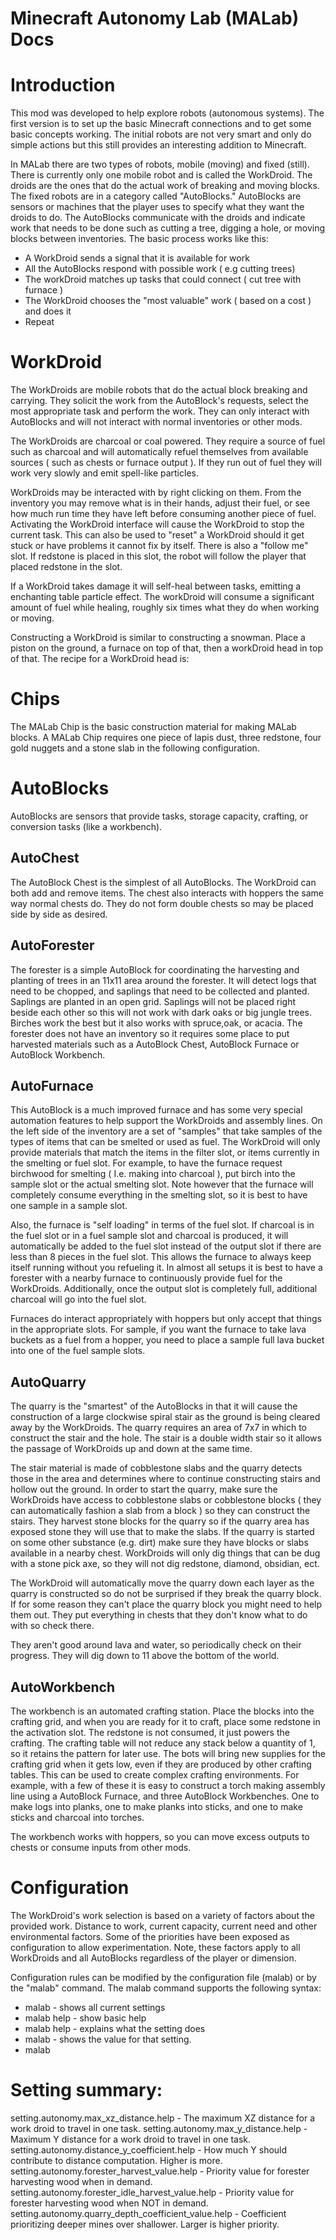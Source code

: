 # Minecraft Autonomy Lab (MALab) Docs

# Introduction #

This mod was developed to help explore robots (autonomous systems). The first version is to set up the basic Minecraft connections and to get some basic concepts working.  The initial robots are not very smart and only do simple actions but this still provides an interesting addition to Minecraft.

In MALab there are two types of robots, mobile (moving) and fixed (still). There is currently only one mobile robot and is called the WorkDroid.  The droids are the ones that do the actual work of breaking and moving blocks. The fixed robots are in a category called "AutoBlocks."  AutoBlocks are sensors or machines that the player uses to specify what they want the droids to do. The AutoBlocks communicate with the droids and indicate work that needs to be done such as cutting a tree, digging a hole, or moving blocks between inventories.  The basic process works like this:

- A WorkDroid sends a signal that it is available for work
- All the AutoBlocks respond with possible work ( e.g cutting trees)
- The workDroid matches up tasks that could connect ( cut tree with furnace )
- The WorkDroid chooses the "most valuable" work ( based on a cost ) and does it
- Repeat

# WorkDroid #

The WorkDroids are mobile robots that do the actual block breaking and carrying. They solicit the work from the AutoBlock's requests, select the most appropriate task and perform the work. They can only interact with AutoBlocks and will not interact with normal inventories or other mods.  

The WorkDroids are charcoal or coal powered. They require a source of fuel such as charcoal and will automatically refuel themselves from available sources ( such as chests or furnace output ). If they run out of fuel they will work very slowly and emit spell-like particles. 

WorkDroids may be interacted with by right clicking on them. From the inventory you may remove what is in their hands, adjust their fuel, or see how much run time they have left before consuming another piece of fuel. Activating the WorkDroid interface will cause the WorkDroid to stop the current task. This can also be used to "reset" a WorkDroid should it get stuck or have problems it cannot fix by itself. There is also a "follow me" slot.  If redstone is placed in this slot, the robot will follow the player that placed redstone in the slot. 

If a WorkDroid takes damage it will self-heal between tasks, emitting a enchanting table particle effect.  The workDroid will consume a significant amount of fuel while healing, roughly six times what they do when working or moving.

Constructing a WorkDroid is similar to constructing a snowman.  Place a piston on the ground, a furnace on top of that, then a workDroid head in top of that.  The recipe for a WorkDroid head is:

# Chips #

The MALab Chip is the basic construction material for making MALab blocks.  A MALab Chip requires one piece of lapis dust, three redstone, four gold nuggets and a stone slab in the following configuration.

# AutoBlocks #

AutoBlocks are sensors that provide tasks, storage capacity, crafting, or conversion tasks (like a  workbench). 

## AutoChest ##

The AutoBlock Chest is the simplest of all AutoBlocks.  The WorkDroid can both add and remove items. The chest also interacts with hoppers the same way normal chests do. They do not form double chests so may be placed side by side as desired. 

## AutoForester ##

The forester is a simple AutoBlock for coordinating the harvesting and planting of trees in an 11x11 area around the forester.  It will detect logs that need to be chopped, and saplings that need to be collected and planted.  Saplings are planted in an open grid. Saplings will not be placed right beside each other so this will not work with dark oaks or big jungle trees.  Birches work the best but it also works with spruce,oak, or acacia. The forester does not have an inventory so it requires some place to put harvested materials such as a AutoBlock Chest, AutoBlock Furnace or AutoBlock Workbench.

## AutoFurnace ##

This AutoBlock is a much improved furnace and has some very special automation features to help support the WorkDroids and assembly lines. On the left side of the inventory are a set of "samples" that take samples of the types of items that can be smelted or used as fuel.  The WorkDroid will only provide materials that match the items in the filter slot, or items currently in the smelting or fuel slot.  For example, to have the furnace request birchwood for smelting ( I.e. making into charcoal ), put birch into the sample slot or the actual smelting slot.  Note however that the furnace will completely consume everything in the smelting slot, so it is best to have one sample in a sample slot.  

Also, the furnace is "self loading" in terms of the fuel slot.  If charcoal is in the fuel slot or in a fuel sample slot and charcoal is produced, it will automatically be added to the fuel slot instead of the output slot if there are less than 8 pieces in the fuel slot.   This allows the furnace to always keep itself running without you refueling it. In almost all setups it is best to have a forester with a nearby furnace to continuously provide fuel for the WorkDroids.  Additionally, once the output slot is completely full, additional charcoal will go into the fuel slot.

Furnaces do interact appropriately with hoppers but only accept that things in the appropriate slots.  For sample, if you want the furnace to take lava buckets as a fuel from a hopper, you need to place a sample full lava bucket into one of the fuel sample slots.

## AutoQuarry ##

The quarry is the "smartest" of the AutoBlocks in that it will cause the construction of a large clockwise spiral stair as the ground is being cleared away by the WorkDroids.  The quarry requires an area of 7x7 in which to construct the stair and the hole.  The stair is a double  width stair so it allows the passage of WorkDroids up and down at the same time.

The stair material is made of cobblestone slabs and the quarry detects those in the area and determines where to continue constructing stairs and hollow out the ground.  In order to start the quarry, make sure the WorkDroids have access to cobblestone slabs or  cobblestone blocks ( they can automatically fashion a slab from a block ) so they can construct the stairs. They harvest stone blocks for the quarry so if the quarry area has exposed stone they will use that to make the slabs.  If the quarry is started on some other substance (e.g. dirt) make sure they have blocks or slabs available in a nearby chest. WorkDroids will only dig things that can be dug with a stone pick axe, so they will not dig redstone, diamond, obsidian, ect. 

The WorkDroid will automatically move the quarry down each layer as the quarry is constructed so do not be surprised if they break the quarry block.  If for some reason they can't place the quarry block you might need to help them out. They put everything in chests that they don't know what to do with so check there.

They aren't good around lava and water, so periodically check on their progress.  They will dig down to 11 above the bottom of the world.

## AutoWorkbench ##

The workbench is an automated crafting station.  Place the blocks into the crafting grid, and when you are ready for it to craft, place some redstone in the activation slot. The redstone is not consumed, it just powers the crafting.  The crafting table will not reduce any stack below a quantity of 1, so it retains the pattern for later use.  The bots will bring new supplies for the crafting grid when it gets low, even if they are produced by other crafting tables. This can be used to create complex crafting environments. For example, with a few of these it is easy to construct a torch making assembly line using a AutoBlock Furnace, and three AutoBlock Workbenches.  One to make logs into planks, one to make planks into sticks, and one to make sticks and charcoal into torches.

The workbench works with hoppers, so you can move excess outputs to chests or consume inputs from other mods.

# Configuration #

The WorkDroid's work selection is based on a variety of factors about the provided work. Distance to work, current capacity, current need and other environmental factors. Some of the priorities have been exposed as configuration to allow experimentation.  Note, these factors apply to all WorkDroids and all AutoBlocks regardless of the player or dimension.

Configuration rules can be modified by the configuration file (malab) or by the "malab" command.  The malab command supports the following syntax:
- malab - shows all current settings
- malab help - show basic help
- malab help <setting> - explains what the setting does
- malab <setting> - shows the value for that setting. 
- malab <setting> <value> 

# Setting summary: #

setting.autonomy.max_xz_distance.help - The maximum XZ distance for a work droid to travel in one task.
setting.autonomy.max_y_distance.help - Maximum Y distance for a work droid to travel in one task.
setting.autonomy.distance_y_coefficient.help - How much Y should contribute to distance computation. Higher is more.
setting.autonomy.forester_harvest_value.help - Priority value for forester harvesting wood when in demand.
setting.autonomy.forester_idle_harvest_value.help - Priority value for forester harvesting wood when NOT in demand.
setting.autonomy.quarry_depth_coefficient_value.help - Coefficient prioritizing deeper mines over shallower.  Larger is higher priority.



